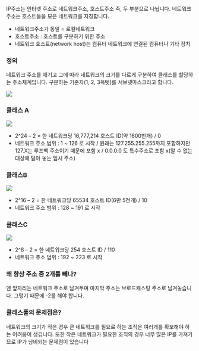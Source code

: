 IP주소는 인터넷 주소로 네트워크주소, 호스트주소 즉, 두 부분으로 나뉩니다.
네트워크주소는 호스트들을 모은 네트워크를 지칭합니다. 

- 네트워크주소가 동일 = 로컬네트워크
- 호스트주소 : 호스트를 구분하기 위한 주소
- 네트워크 호스트(network host)는 컴퓨터 네트워크에 연결된 컴퓨터나 기타 
장치

### 정의
네트워크 주소를 매기고 그에 따라 네트워크의 크기를 다르게 구분하여 클래스를 할당하는
주소체계입니다. 구분하는 기준자(1, 2, 3옥텟)를 서브넷마스크라고 합니다.

![](https://velog.velcdn.com/images/cjllee/post/6b274fe5-351e-4a90-a263-4a44d9d03f9f/image.png)

### 클래스 A
![](https://velog.velcdn.com/images/cjllee/post/491cd923-8bc4-4a9a-9104-29e951b01d4d/image.png)

- 2^24 – 2 = 한 네트워크당 16,777,214 호스트 ID(약 1600만개) / 0
- 네트워크 주소 범위 : 1 ~ 126 로 시작 / 원래는 127.255.255.255까지 포함하지만
127.X는 루프백 주소이기 때문에 포함 x / 0.0.0.0 도 특수주소로 포함 x(알 수 없는 대상에 달아 놓는 임시 주소)

### 클래스B
![](https://velog.velcdn.com/images/cjllee/post/28d3211d-dad2-4a31-ac6c-a43de9edba39/image.png)
- 2^16 – 2 = 한 네트워크당 65534 호스트 ID(6만 5천개) / 10
- 네트워크 주소 범위 : 128 ~ 191 로 시작

### 클래스C
![](https://velog.velcdn.com/images/cjllee/post/a07ae3a4-dc07-4004-b926-ff783a8c2a67/image.png)
- 2^8 – 2 = 한 네트워크당 254 호스트 ID / 110
- 네트워크 주소 범위 : 192 ~ 223 로 시작

### 왜 항상 주소 중 2개를 빼나?
맨 앞자리는 네트워크 주소로 남겨두며 마지막 주소는 브로드캐스팅 주소로 남겨놓습니다.
그렇기 때문에 -2를 해야 합니다.


### 클래스풀의 문제점은?
네트워크의 크기가 작은 경우 큰 네트워크를 필요로 하는 조직은 여러개를 확보해야 하는
어려움이 생깁니다.
또한 작은 네트워크가 필요한 조직의 경우 너무 많은 IP를 가져가므로 IP가 낭비되는
문제점이 있습니다
